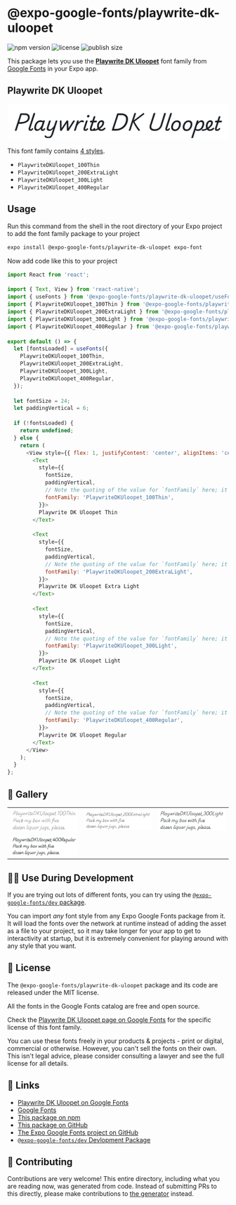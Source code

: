 # @expo-google-fonts/playwrite-dk-uloopet

![npm version](https://flat.badgen.net/npm/v/@expo-google-fonts/playwrite-dk-uloopet)
![license](https://flat.badgen.net/github/license/expo/google-fonts)
![publish size](https://flat.badgen.net/packagephobia/install/@expo-google-fonts/playwrite-dk-uloopet)

This package lets you use the [**Playwrite DK Uloopet**](https://fonts.google.com/specimen/Playwrite+DK+Uloopet) font family from [Google Fonts](https://fonts.google.com/) in your Expo app.

## Playwrite DK Uloopet

![Playwrite DK Uloopet](./font-family.png)

This font family contains [4 styles](#-gallery).

- `PlaywriteDKUloopet_100Thin`
- `PlaywriteDKUloopet_200ExtraLight`
- `PlaywriteDKUloopet_300Light`
- `PlaywriteDKUloopet_400Regular`

## Usage

Run this command from the shell in the root directory of your Expo project to add the font family package to your project
```sh
expo install @expo-google-fonts/playwrite-dk-uloopet expo-font
```

Now add code like this to your project
```js
import React from 'react';

import { Text, View } from 'react-native';
import { useFonts } from '@expo-google-fonts/playwrite-dk-uloopet/useFonts';
import { PlaywriteDKUloopet_100Thin } from '@expo-google-fonts/playwrite-dk-uloopet/100Thin';
import { PlaywriteDKUloopet_200ExtraLight } from '@expo-google-fonts/playwrite-dk-uloopet/200ExtraLight';
import { PlaywriteDKUloopet_300Light } from '@expo-google-fonts/playwrite-dk-uloopet/300Light';
import { PlaywriteDKUloopet_400Regular } from '@expo-google-fonts/playwrite-dk-uloopet/400Regular';

export default () => {
  let [fontsLoaded] = useFonts({
    PlaywriteDKUloopet_100Thin,
    PlaywriteDKUloopet_200ExtraLight,
    PlaywriteDKUloopet_300Light,
    PlaywriteDKUloopet_400Regular,
  });

  let fontSize = 24;
  let paddingVertical = 6;

  if (!fontsLoaded) {
    return undefined;
  } else {
    return (
      <View style={{ flex: 1, justifyContent: 'center', alignItems: 'center' }}>
        <Text
          style={{
            fontSize,
            paddingVertical,
            // Note the quoting of the value for `fontFamily` here; it expects a string!
            fontFamily: 'PlaywriteDKUloopet_100Thin',
          }}>
          Playwrite DK Uloopet Thin
        </Text>

        <Text
          style={{
            fontSize,
            paddingVertical,
            // Note the quoting of the value for `fontFamily` here; it expects a string!
            fontFamily: 'PlaywriteDKUloopet_200ExtraLight',
          }}>
          Playwrite DK Uloopet Extra Light
        </Text>

        <Text
          style={{
            fontSize,
            paddingVertical,
            // Note the quoting of the value for `fontFamily` here; it expects a string!
            fontFamily: 'PlaywriteDKUloopet_300Light',
          }}>
          Playwrite DK Uloopet Light
        </Text>

        <Text
          style={{
            fontSize,
            paddingVertical,
            // Note the quoting of the value for `fontFamily` here; it expects a string!
            fontFamily: 'PlaywriteDKUloopet_400Regular',
          }}>
          Playwrite DK Uloopet Regular
        </Text>
      </View>
    );
  }
};

```

## 🔡 Gallery


||||
|-|-|-|
|![PlaywriteDKUloopet_100Thin](.//100Thin/PlaywriteDKUloopet_100Thin.ttf.png)|![PlaywriteDKUloopet_200ExtraLight](.//200ExtraLight/PlaywriteDKUloopet_200ExtraLight.ttf.png)|![PlaywriteDKUloopet_300Light](.//300Light/PlaywriteDKUloopet_300Light.ttf.png)||
|![PlaywriteDKUloopet_400Regular](.//400Regular/PlaywriteDKUloopet_400Regular.ttf.png)||||


## 👩‍💻 Use During Development

If you are trying out lots of different fonts, you can try using the [`@expo-google-fonts/dev` package](https://github.com/expo/google-fonts/tree/master/font-packages/dev#readme).

You can import *any* font style from any Expo Google Fonts package from it. It will load the fonts
over the network at runtime instead of adding the asset as a file to your project, so it may take longer
for your app to get to interactivity at startup, but it is extremely convenient
for playing around with any style that you want.

## 📖 License

The `@expo-google-fonts/playwrite-dk-uloopet` package and its code are released under the MIT license.

All the fonts in the Google Fonts catalog are free and open source.

Check the [Playwrite DK Uloopet page on Google Fonts](https://fonts.google.com/specimen/Playwrite+DK+Uloopet) for the specific license of this font family.

You can use these fonts freely in your products & projects - print or digital, commercial or otherwise. However, you can't sell the fonts on their own. This isn't legal advice, please consider consulting a lawyer and see the full license for all details.

## 🔗 Links

- [Playwrite DK Uloopet on Google Fonts](https://fonts.google.com/specimen/Playwrite+DK+Uloopet)
- [Google Fonts](https://fonts.google.com/)
- [This package on npm](https://www.npmjs.com/package/@expo-google-fonts/playwrite-dk-uloopet)
- [This package on GitHub](https://github.com/expo/google-fonts/tree/master/font-packages/playwrite-dk-uloopet)
- [The Expo Google Fonts project on GitHub](https://github.com/expo/google-fonts)
- [`@expo-google-fonts/dev` Devlopment Package](https://github.com/expo/google-fonts/tree/master/font-packages/dev)

## 🤝 Contributing

Contributions are very welcome! This entire directory, including what you are reading now, was generated from code. Instead of submitting PRs to this directly, please make contributions to [the generator](https://github.com/expo/google-fonts/tree/master/packages/generator) instead.
